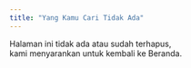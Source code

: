 ```yaml
---
title: "Yang Kamu Cari Tidak Ada"
---
```


Halaman ini tidak ada atau sudah terhapus, <br /> kami menyarankan untuk kembali ke Beranda.
